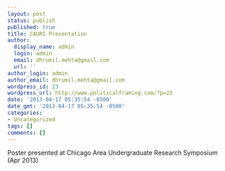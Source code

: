 ```yaml
---
layout: post
status: publish
published: true
title: CAURS Presentation
author:
  display_name: admin
  login: admin
  email: dhrumil.mehta@gmail.com
  url: ''
author_login: admin
author_email: dhrumil.mehta@gmail.com
wordpress_id: 23
wordpress_url: http://www.politicalframing.com/?p=23
date: '2013-04-17 05:35:54 -0500'
date_gmt: '2013-04-17 05:35:54 -0500'
categories:
- Uncategorized
tags: []
comments: []
---
```

<p>Poster presented at Chicago Area Undergraduate Research Symposium (Apr 2013)</p>
